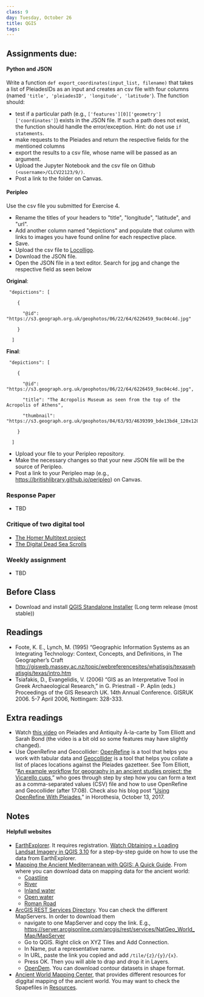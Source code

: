 ```yaml
---
class: 9
day: Tuesday, October 26
title: QGIS
tags: 
---
```


## Assignments due:

#### Python and JSON
Write a function `def export_coordinates(input_list, filename)` that takes a list of PleiadesIDs as an input and creates an csv file with four columns (named `'title', 'pleiadesID', 'longitude', 'latitude'`). The function should:
- test if a particular path (e.g., `['features'][0]['geometry']['coordinates']`) exists in the JSON file. If such a path does not exist, the function should handle the error/exception. Hint: do not use `if statements`.
- make requests to the Pleiades and return the respective fields for the mentioned columns
- export the results to a csv file, whose name will be passed as an argument.
- Upload the Jupyter Notebook and the csv file on Github `(<username>/CLCV22123/9/)`.
- Post a link to the folder on Canvas.

#### Peripleo
Use the csv file you submitted for Exercise 4. 

- Rename the titles of your headers to "title", "longitude", "latitude", and "url". 
- Add another column named "depictions" and populate that column with links to images you have found online for each respective place. 
- Save.
- Upload the csv file to [Locolligo](https://docuracy.github.io/Locolligo/).
- Download the JSON file.
- Open the JSON file in a text editor. Search for jpg and change the respective field as seen below

__Original__:

```      
 "depictions": [

    {

      "@id": "https://s3.geograph.org.uk/geophotos/06/22/64/6226459_9ac04c4d.jpg"

    }

  ]
```

__Final__:

```      
 "depictions": [

    {

      "@id": "https://s3.geograph.org.uk/geophotos/06/22/64/6226459_9ac04c4d.jpg",

      "title": "The Acropolis Museum as seen from the top of the Acropolis of Athens",

      "thumbnail": "https://s3.geograph.org.uk/geophotos/04/63/93/4639399_bde13bd4_120x120.jpg"

    }

  ]
```

- Upload your file to your Peripleo repository. 
- Make the necessary changes so that your new JSON file will be the source of Peripleo.
- Post a link to your Peripleo map (e.g., https://britishlibrary.github.io/peripleo) on Canvas.
  
### Response Paper
- TBD

### Critique of two digital tool
- [The Homer Multitext project](https://www.homermultitext.org/)
- [The Digital Dead Sea Scrolls](http://dss.collections.imj.org.il/)

### Weekly assignment
- TBD


## Before Class 
- Download and install [QGIS Standalone Installer](https://qgis.org/en/site/forusers/download.html) (Long term release (most stable)) 

## Readings 
- Foote, K. E., Lynch, M. (1995) “Geographic Information Systems as an Integrating Technology: Context, Concepts, and Definitions, in The Geographer’s Craft <http://gisweb.massey.ac.nz/topic/webreferencesites/whatisgis/texaswhatisgis/texas/intro.htm>
- Tsiafakis, D., Evangelidis, V. (2006) “GIS as an Interpretative Tool in Greek Archaeological Research,” in G. Priestnall - P. Aplin (eds.) Proceedings of the GIS Research UK. 14th Annual Conference. GISRUK 2006. 5-7 April 2006, Nottingam: 328-333.

## Extra readings
- Watch [this video](https://www.youtube.com/watch?v=hVuPAAAAoso&ab_channel=SarahE.Bond) on Pleiades and Antiquity À-la-carte by Tom Elliott and Sarah Bond (the video is a bit old so some features may have slightly changed).
- Use OpenRefine and Geocollider: [OpenRefine](https://openrefine.org/) is a tool that helps you work with tabular data and  [Geocollider](https://pleiades.stoa.org/news/blog/introducing-geocollider) is a tool that helps you collate a list of places locations against the Pleiades gazetteer. See Tom Elliott, “[An example workflow for geography in an ancient studies project: the Vicarello cups](https://www.youtube.com/watch?v=KMZZSVhQwXo&ab_channel=TomElliott),” who goes through step by step how you can form a text as a comma-separated values (CSV) file and how to use OpenRefine and Geocollider (after 17:08). Check also his blog post “[Using OpenRefine With Pleiades](http://horothesia.blogspot.com/2017/10/using-openrefine-with-pleiades.html),” in Horothesia, October 13, 2017.

## Notes 

#### Helpfull websites
- [EarthExplorer](https://earthexplorer.usgs.gov/). It requires registration. [Watch Obtaining + Loading Landsat Imagery in QGIS 3.10](https://www.youtube.com/watch?v=mBk2VIMawRE&ab_channel=MiddleburyRemoteSensing) for a step-by-step guide on how to use the data from EarthExplorer.
- [Mapping the Ancient Mediterranean with QGIS: A Quick Guide](https://sites.temple.edu/tudsc/2017/01/31/mapping-the-ancient-mediterranean-with-qgis-a-quick-gude/). From where you can download data on mapping data for the ancient world:
  - [Coastline](http://awmc.unc.edu/awmc/map_data/shapefiles/physical_data/coastline/)
  - [River](http://awmc.unc.edu/awmc/map_data/shapefiles/physical_data/ba_merge/)
  - [Inland water](http://awmc.unc.edu/awmc/map_data/shapefiles/physical_data/inlandwater/)
  - [Open water](http://awmc.unc.edu/awmc/map_data/shapefiles/physical_data/openwater/)
  - [Roman Road](http://awmc.unc.edu/awmc/map_data/shapefiles/ba_roads/)
- [ArcGIS REST Services Directory](https://server.arcgisonline.com/arcgis/rest/services). You can check the different MapServers. In order to download them
  - navigate to one MapServer and copy the link. E.g., https://server.arcgisonline.com/arcgis/rest/services/NatGeo_World_Map/MapServer
  - Go to QGIS. Right click on XYZ Tiles and Add Connection.
  - In Name, put a representative name.
  - In URL, paste the link you copied and add `/tile/{z}/{y}/{x}`.
  - Press OK. Then you will able to drap  and drop it in Layers.
  - [OpenDem](https://www.opendem.info/opendem_client.html). You can download contour datasets in shape format.
- [Ancient World Mapping Center](http://awmc.unc.edu/wordpress/), that provides different resources for diggital mapping of the ancient world. You may want to check the Spapefiles in [Resources](http://awmc.unc.edu/wordpress/map-files/).